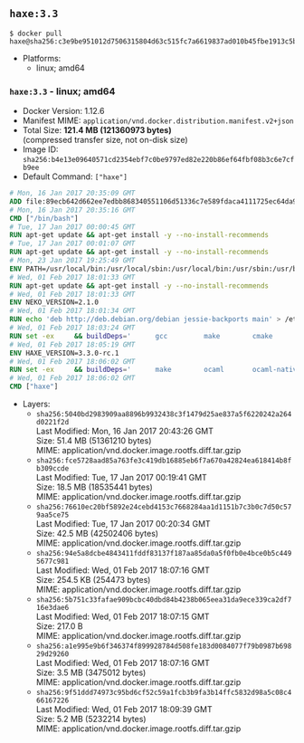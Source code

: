 ## `haxe:3.3`

```console
$ docker pull haxe@sha256:c3e9be951012d7506315804d63c515fc7a6619837ad010b45fbe1913c5b151bd
```

-	Platforms:
	-	linux; amd64

### `haxe:3.3` - linux; amd64

-	Docker Version: 1.12.6
-	Manifest MIME: `application/vnd.docker.distribution.manifest.v2+json`
-	Total Size: **121.4 MB (121360973 bytes)**  
	(compressed transfer size, not on-disk size)
-	Image ID: `sha256:b4e13e09640571cd2354ebf7c0be9797ed82e220b86ef64fbf08b3c6e7cfb9ee`
-	Default Command: `["haxe"]`

```dockerfile
# Mon, 16 Jan 2017 20:35:09 GMT
ADD file:89ecb642d662ee7edbb868340551106d51336c7e589fdaca4111725ec64da957 in / 
# Mon, 16 Jan 2017 20:35:16 GMT
CMD ["/bin/bash"]
# Tue, 17 Jan 2017 00:00:45 GMT
RUN apt-get update && apt-get install -y --no-install-recommends 		ca-certificates 		curl 		wget 	&& rm -rf /var/lib/apt/lists/*
# Tue, 17 Jan 2017 00:01:07 GMT
RUN apt-get update && apt-get install -y --no-install-recommends 		bzr 		git 		mercurial 		openssh-client 		subversion 				procps 	&& rm -rf /var/lib/apt/lists/*
# Mon, 23 Jan 2017 19:25:49 GMT
ENV PATH=/usr/local/bin:/usr/local/sbin:/usr/local/bin:/usr/sbin:/usr/bin:/sbin:/bin
# Wed, 01 Feb 2017 18:01:33 GMT
RUN apt-get update && apt-get install -y --no-install-recommends 		libgc1c2 		zlib1g 		libpcre3 	&& rm -rf /var/lib/apt/lists/*
# Wed, 01 Feb 2017 18:01:33 GMT
ENV NEKO_VERSION=2.1.0
# Wed, 01 Feb 2017 18:01:34 GMT
RUN echo 'deb http://deb.debian.org/debian jessie-backports main' > /etc/apt/sources.list.d/jessie-backports.list
# Wed, 01 Feb 2017 18:03:24 GMT
RUN set -ex 	&& buildDeps=' 		gcc 		make 		cmake 		libgc-dev 		libssl-dev 		libpcre3-dev 		zlib1g-dev 		apache2-dev 		libmariadb-client-lgpl-dev-compat 		libsqlite3-dev 		libmbedtls-dev 		libgtk2.0-dev 	' 	&& apt-get update && apt-get install -y $buildDeps --no-install-recommends && rm -rf /var/lib/apt/lists/* 		&& wget -O neko.tar.gz "http://nekovm.org/media/neko-2.1.0-src.tar.gz" 	&& echo "0c93d5fe96240510e2d1975ae0caa9dd8eadf70d916a868684f66a099a4acf96 *neko.tar.gz" | sha256sum -c - 	&& mkdir -p /usr/src/neko 	&& tar -xC /usr/src/neko --strip-components=1 -f neko.tar.gz 	&& rm neko.tar.gz 	&& cd /usr/src/neko 	&& cmake -DRELOCATABLE=OFF . 	&& make 	&& make install 		&& apt-get purge -y --auto-remove $buildDeps 	&& rm -rf /usr/src/neko ~/.cache
# Wed, 01 Feb 2017 18:05:19 GMT
ENV HAXE_VERSION=3.3.0-rc.1
# Wed, 01 Feb 2017 18:06:02 GMT
RUN set -ex 	&& buildDeps=' 		make 		ocaml 		ocaml-native-compilers 		camlp4 		libxml-light-ocaml-dev 		ocaml-findlib 		zlib1g-dev 		libpcre3-dev 	' 	&& apt-get update && apt-get install -y $buildDeps --no-install-recommends && rm -rf /var/lib/apt/lists/* 		&& git clone --recursive --depth 1 --branch 3.3.0-rc1 "https://github.com/HaxeFoundation/haxe.git" /usr/src/haxe 	&& cd /usr/src/haxe 	&& make OCAMLOPT=ocamlopt.opt 	&& make install INSTALL_DIR=/usr/local 	&& cd / && haxelib setup /usr/local/lib/haxe/lib 		&& apt-get purge -y --auto-remove $buildDeps 	&& rm -rf /usr/src/haxe ~/.cache
# Wed, 01 Feb 2017 18:06:02 GMT
CMD ["haxe"]
```

-	Layers:
	-	`sha256:5040bd2983909aa8896b9932438c3f1479d25ae837a5f6220242a264d0221f2d`  
		Last Modified: Mon, 16 Jan 2017 20:43:26 GMT  
		Size: 51.4 MB (51361210 bytes)  
		MIME: application/vnd.docker.image.rootfs.diff.tar.gzip
	-	`sha256:fce5728aad85a763fe3c419db16885eb6f7a670a42824ea618414b8fb309ccde`  
		Last Modified: Tue, 17 Jan 2017 00:19:41 GMT  
		Size: 18.5 MB (18535441 bytes)  
		MIME: application/vnd.docker.image.rootfs.diff.tar.gzip
	-	`sha256:76610ec20bf5892e24cebd4153c7668284aa1d1151b7c3b0c7d50c579aa5ce75`  
		Last Modified: Tue, 17 Jan 2017 00:20:34 GMT  
		Size: 42.5 MB (42502406 bytes)  
		MIME: application/vnd.docker.image.rootfs.diff.tar.gzip
	-	`sha256:94e5a8dcbe4843411fddf83137f187aa85da0a5f0fb0e4bce0b5c4495677c981`  
		Last Modified: Wed, 01 Feb 2017 18:07:16 GMT  
		Size: 254.5 KB (254473 bytes)  
		MIME: application/vnd.docker.image.rootfs.diff.tar.gzip
	-	`sha256:5b751c33fafae909bcbc40dbd84b4238b065eea31da9ece339ca2df716e3dae6`  
		Last Modified: Wed, 01 Feb 2017 18:07:15 GMT  
		Size: 217.0 B  
		MIME: application/vnd.docker.image.rootfs.diff.tar.gzip
	-	`sha256:a1e995e9b6f346374f899928784d508fe183d0084077f79b0987b69829d29260`  
		Last Modified: Wed, 01 Feb 2017 18:07:16 GMT  
		Size: 3.5 MB (3475012 bytes)  
		MIME: application/vnd.docker.image.rootfs.diff.tar.gzip
	-	`sha256:9f51ddd74973c95bd6cf52c59a1fcb3b9fa3b14ffc5832d98a5c08c466167226`  
		Last Modified: Wed, 01 Feb 2017 18:09:39 GMT  
		Size: 5.2 MB (5232214 bytes)  
		MIME: application/vnd.docker.image.rootfs.diff.tar.gzip

